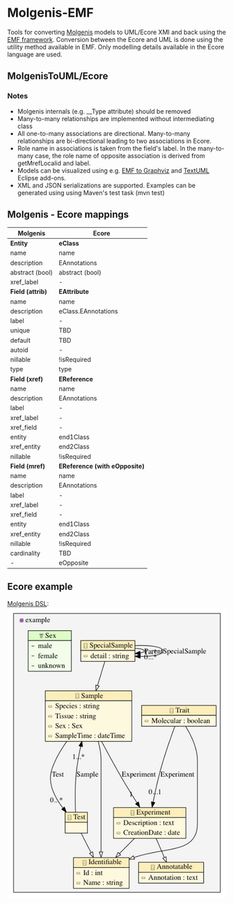 Molgenis-EMF
===========

Tools for converting [Molgenis](http://molgenis.org) models to UML/Ecore XMI and back using the [EMF framework](https://www.eclipse.org/modeling/emf/). Conversion between the Ecore and UML is done using the utility method available in EMF. Only modelling details available in the Ecore language are used.

## MolgenisToUML/Ecore
### Notes
- Molgenis internals (e.g. __Type attribute) should be removed
- Many-to-many relationships are implemented without intermediating class
- All one-to-many associations are directional. Many-to-many relationships are bi-directional leading to two associations in Ecore.
- Role name in associations is taken from the field's label. In the many-to-many case, the role name of opposite association is derived from  getMrefLocalid and label. 
- Models can be visualized using e.g. [EMF to Graphviz](http://marketplace.eclipse.org/content/emf-graphviz-emf2gv) and [TextUML](http://marketplace.eclipse.org/content/textuml-toolkit) Eclipse add-ons. 
- XML and JSON serializations are supported. Examples can be generated using using Maven's test task (mvn test)

## Molgenis - Ecore mappings
|Molgenis| Ecore|
|--------|-------|
|**Entity**|**eClass**|
|name| name |
|description|EAnnotations|
|abstract (bool)|abstract (bool)|
|xref_label| -|
|**Field (attrib)**|**EAttribute**|
|name|name|
|description| eClass.EAnnotations|
|label|-|
|unique|TBD|
|default|TBD|
|autoid|-|
|nillable|!isRequired|
|type|type|
|**Field (xref)**|**EReference**|
|name|name|
|description|EAnnotations|
|label|-|
|xref_label|-|
|xref_field|-|
|entity|end1Class|
|xref_entity|end2Class|
|nillable|!isRequired|
|**Field (mref)**|**EReference (with eOpposite)**|
|name|name|
|description|EAnnotations|
|label|-|
|xref_label|-|
|xref_field|-|
|entity|end1Class|
|xref_entity|end2Class|
|nillable|!isRequired|
|cardinality|TBD|
|-|eOpposite|


## Ecore example
[Molgenis DSL](molgenis-emf/src/test/resources/simple_model/molgenis_db.xml):
![Example-Ecore](molgenis-emf/out_dir/example.ecore.jpg)
